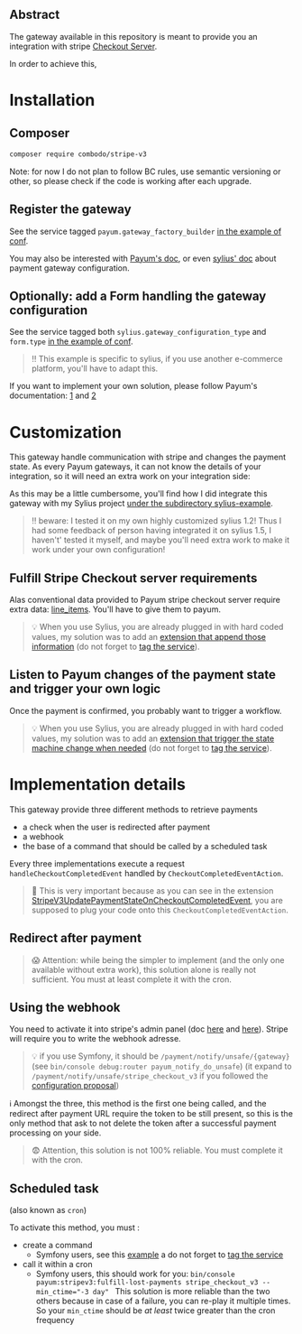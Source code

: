 ## Abstract
The gateway available in this repository is meant to provide you an integration with stripe [Checkout Server](https://stripe.com/docs/payments/checkout/server).
 

In order to achieve this, 

# Installation

## Composer

```bash
composer require combodo/stripe-v3
```

Note: for now I do not plan to follow BC rules, use semantic versioning or other, so please check if the code is working after each upgrade.

## Register the gateway

See the service tagged `payum.gateway_factory_builder` [in the example of conf](./sylius-example/app/config/payum.yml).


You may also be interested with [Payum's doc](https://github.com/Payum/Payum/blob/master/docs/get-it-started.md), or even [sylius' doc](https://docs.sylius.com/en/latest/book/orders/payments.html#payment-gateway-configuration) about payment gateway configuration.


## Optionally: add a Form handling the gateway configuration

See the service tagged both `sylius.gateway_configuration_type` and `form.type` [in the example of conf](./sylius-example/app/config/payum.yml).

> :bangbang: This example is specific to sylius, if you use another e-commerce platform, you'll have to adapt this.

If you want to implement your own solution, please follow Payum's documentation: [1](https://github.com/Payum/Payum/blob/master/docs/encrypt-gateway-configs-stored-in-database.md) and [2](https://github.com/Payum/Payum/blob/master/docs/configure-gateway-in-backend.md)

# Customization 

This gateway handle communication with stripe and changes the payment state.
As every Payum gateways, it can not know the details of your integration, so it will need an extra work on your integration side:


As this may be a little cumbersome, you'll find how I did integrate this gateway with my Sylius project [under the subdirectory sylius-example](./sylius-example).

> :bangbang: beware: I tested it on my own highly customized sylius 1.2! 
Thus I had some feedback of person having integrated it on sylius 1.5, I haven't' tested it myself, and maybe you'll need extra work to make it work under your own configuration!


## Fulfill Stripe Checkout server requirements
 
Alas conventional data provided to Payum stripe checkout server require extra data: [line_items](https://stripe.com/docs/api/checkout/sessions/create#create_checkout_session-line_items).
You'll have to give them to payum.

> :bulb: When you use Sylius, you are already plugged in with hard coded values, my solution was to add an [extension that append those information](./sylius-example/src/AppBundle/Payment/StripeV3RequirementsFulfillerOnCaptureExtensions.php)  (do not forget to [tag the service](./sylius-example/app/config/payum.yml)).

## Listen to Payum changes of the payment state and trigger your own logic
Once the payment is confirmed, you probably want to trigger a workflow.
> :bulb: When you use Sylius, you are already plugged in with hard coded values, my solution was to add an [extension that trigger the state machine change when needed](./sylius-example/src/AppBundle/Payment/StripeV3UpdatePaymentStateOnCheckoutCompletedEvent.php) (do not forget to [tag the service](./sylius-example/app/config/payum.yml)).


# Implementation details
This gateway provide three different methods to retrieve payments
 - a check when the user is redirected after payment
 - a webhook
 - the base of a command that should be called by a scheduled task
 
Every three implementations execute a request `handleCheckoutCompletedEvent` handled by `CheckoutCompletedEventAction`.
> :loudspeaker: This is very important because as you can see in the extension [StripeV3UpdatePaymentStateOnCheckoutCompletedEvent](./sylius-example/src/AppBundle/Payment/StripeV3UpdatePaymentStateOnCheckoutCompletedEvent.php), you are supposed to plug your code onto this `CheckoutCompletedEventAction`. 
 
  
## Redirect after payment

> :scream: Attention: while being the simpler to implement (and the only one available without extra work), this solution alone is really not sufficient. You must at least complete it with the cron. 

## Using the webhook
 
You need to activate it into stripe's admin panel (doc [here](https://stripe.com/docs/payments/checkout/fulfillment#webhooks) and [here](https://stripe.com/docs/webhooks/setup)).
Stripe will require you to write the webhook adresse.
  
 > :bulb: if you use Symfony, it should be `/payment/notify/unsafe/{gateway}` (see `bin/console debug:router payum_notify_do_unsafe`)
(it expand to `/payment/notify/unsafe/stripe_checkout_v3` if you followed the [configuration proposal](./sylius-example/app/config/payum.yml))

:information_source: Amongst the three, this method is the first one being called, and the redirect after payment URL require the token to be still present, so this is the only method that ask to not delete the token after a successful payment processing on your side.

> :fearful: Attention, this solution is not 100% reliable. You must complete it with the cron.

## Scheduled task
(also known as `cron`)

To activate this method, you must :
 - create a command 
   - Symfony users, see this [example](./sylius-example/src/AppBundle/Command/FulfillLostPayments.php) a do not forget to [tag the service](./sylius-example/app/config/payum.yml)
 - call it within a cron
   - Symfony users, this should work for you: `bin/console payum:stripev3:fulfill-lost-payments stripe_checkout_v3 --min_ctime="-3 day"
`
This solution is more reliable than the two others because in case of a failure, you can re-play it multiple times. So your `min_ctime` should be _at least_ twice greater than the cron frequency  
